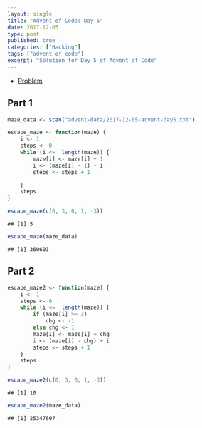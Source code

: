 ```yaml
---
layout: single
title: "Advent of Code: Day 5"
date: 2017-12-05
type: post
published: true
categories: ["Hacking"]
tags: ["advent of code"]
excerpt: "Solution for Day 5 of Advent of Code"
---
```


* [Problem](http://adventofcode.com/2017/day/5)



## Part 1


```r
maze_data <- scan("advent-data/2017-12-05-advent-day5.txt")

escape_maze <- function(maze) {
    i <- 1
    steps <- 0
    while (i <=  length(maze)) {
        maze[i] <- maze[i] + 1
        i <- (maze[i] - 1) + i
        steps <- steps + 1

    }
    steps
}

escape_maze(c(0, 3, 0, 1, -3))
```

```
## [1] 5
```

```r
escape_maze(maze_data)
```

```
## [1] 360603
```

## Part 2


```r
escape_maze2 <- function(maze) {
    i <- 1
    steps <- 0
    while (i <=  length(maze)) {
        if (maze[i] >= 3)
            chg <- -1
        else chg <- 1
        maze[i] <- maze[i] + chg
        i <- (maze[i] - chg) + i
        steps <- steps + 1
    }
    steps
}

escape_maze2(c(0, 3, 0, 1, -3))
```

```
## [1] 10
```

```r
escape_maze2(maze_data)
```

```
## [1] 25347697
```
